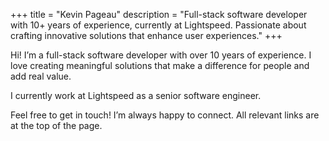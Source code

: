 +++
title = "Kevin Pageau"
description = "Full-stack software developer with 10+ years of experience, currently at Lightspeed. Passionate about crafting innovative solutions that enhance user experiences."
+++

Hi! I’m a full-stack software developer with over 10 years of experience. I love creating meaningful solutions that make a difference for people and add real value.

I currently work at Lightspeed as a senior software engineer.

Feel free to get in touch! I’m always happy to connect. All relevant links are at the top of the page.
